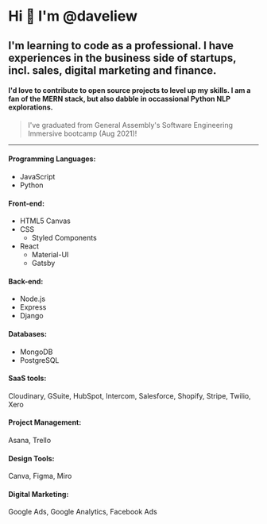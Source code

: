 # Hi 👋 I'm @daveliew
## I'm learning to code as a professional. I have experiences in the business side of startups, incl. sales, digital marketing and finance.
#### I'd love to contribute to open source projects to level up my skills. I am a fan of the MERN stack, but also dabble in occassional Python NLP explorations.
> I've graduated from General Assembly's Software Engineering Immersive bootcamp (Aug 2021)!
---

#### Programming Languages:
* JavaScript 
* Python

#### Front-end:
* HTML5 Canvas
* CSS
  * Styled Components
* React
  * Material-UI
  * Gatsby

#### Back-end:
* Node.js
* Express
* Django

#### Databases:
* MongoDB
* PostgreSQL

#### SaaS tools:
Cloudinary, GSuite, HubSpot, Intercom, Salesforce, Shopify, Stripe, Twilio, Xero

#### Project Management:
Asana, Trello

#### Design Tools:
Canva, Figma, Miro

#### Digital Marketing:
Google Ads, Google Analytics, Facebook Ads

